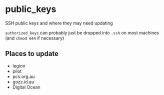 # public_keys
SSH public keys and where they may need updating

`authorized_keys` can probably just be dropped into `.ssh` on most machines (and `chmod 644` if necessary)

## Places to update
- legion
- pilot
- pcs.org.au
- gozz.id.au
- Digital Ocean
